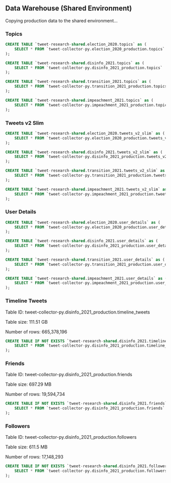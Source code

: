 
## Data Warehouse (Shared Environment)

Copying production data to the shared environment...



### Topics

```sql
CREATE TABLE `tweet-research-shared.election_2020.topics` as (
    SELECT * FROM `tweet-collector-py.election_2020_production.topics`
);

CREATE TABLE `tweet-research-shared.disinfo_2021.topics` as (
    SELECT * FROM `tweet-collector-py.disinfo_2021_production.topics`
);

CREATE TABLE `tweet-research-shared.transition_2021.topics` as (
    SELECT * FROM `tweet-collector-py.transition_2021_production.topics`
);

CREATE TABLE `tweet-research-shared.impeachment_2021.topics` as (
    SELECT * FROM `tweet-collector-py.impeachment_2021_production.topics`
);
```





### Tweets v2 Slim

```sql
CREATE TABLE `tweet-research-shared.election_2020.tweets_v2_slim` as (
    SELECT * FROM `tweet-collector-py.election_2020_production.tweets_v2_slim`
);

CREATE TABLE `tweet-research-shared.disinfo_2021.tweets_v2_slim` as (
    SELECT * FROM `tweet-collector-py.disinfo_2021_production.tweets_v2_slim`
);

CREATE TABLE `tweet-research-shared.transition_2021.tweets_v2_slim` as (
    SELECT * FROM `tweet-collector-py.transition_2021_production.tweets_v2_slim`
);

CREATE TABLE `tweet-research-shared.impeachment_2021.tweets_v2_slim` as (
    SELECT * FROM `tweet-collector-py.impeachment_2021_production.tweets_v2_slim`
);
```

### User Details

```sql
CREATE TABLE `tweet-research-shared.election_2020.user_details` as (
    SELECT * FROM `tweet-collector-py.election_2020_production.user_details`
);

CREATE TABLE `tweet-research-shared.disinfo_2021.user_details` as (
    SELECT * FROM `tweet-collector-py.disinfo_2021_production.user_details`
);

CREATE TABLE `tweet-research-shared.transition_2021.user_details` as (
    SELECT * FROM `tweet-collector-py.transition_2021_production.user_details`
);

CREATE TABLE `tweet-research-shared.impeachment_2021.user_details` as (
    SELECT * FROM `tweet-collector-py.impeachment_2021_production.user_details`
);
```

### Timeline Tweets

Table ID: tweet-collector-py.disinfo_2021_production.timeline_tweets

Table size: 111.51 GB

Number of rows: 665,378,196

```sql
CREATE TABLE IF NOT EXISTS `tweet-research-shared.disinfo_2021.timeline_tweets` as (
    SELECT * FROM `tweet-collector-py.disinfo_2021_production.timeline_tweets`
);
```

### Friends

Table ID: tweet-collector-py.disinfo_2021_production.friends

Table size: 697.29 MB

Number of rows: 19,594,734

```sql
CREATE TABLE IF NOT EXISTS `tweet-research-shared.disinfo_2021.friends` as (
    SELECT * FROM `tweet-collector-py.disinfo_2021_production.friends`
);
```

### Followers

Table ID:
 tweet-collector-py.disinfo_2021_production.followers

Table size:
 611.5 MB

Number of rows:
 17,148,293

```sql
CREATE TABLE IF NOT EXISTS `tweet-research-shared.disinfo_2021.followers` as (
    SELECT * FROM `tweet-collector-py.disinfo_2021_production.followers`
);
```
